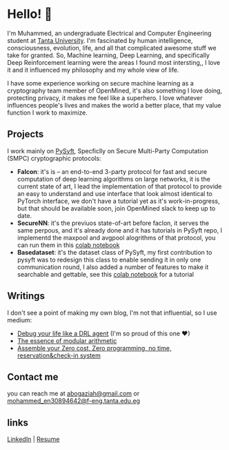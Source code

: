 # Hello! 👋
I'm Muhammed, an undergraduate Electrical and Computer Engineering student at [Tanta University](https://tanta.edu.eg/). I'm fascinated by human intelligence, consciousness, evolution, life, and all that complicated awesome stuff we take for granted. So, Machine learning, Deep Learning, and specifically Deep Reinforcement learning were the areas I found most intersting,, I love it and it influenced my philosophy and my whole view of life.

I have some experience working on secure machine learning as a cryptography team member of OpenMined, it's also something I love doing, protecting privacy, it makes me feel like a superhero. I love whatever influences people's lives and makes the world a better place, that my value function I work to maximize. 

## Projects

I work mainly on [PySyft](https://github.com/OpenMined/PySyft), Specficlly on Secure Multi-Party Computation (SMPC) cryptographic protocols:

 - **Falcon**: it's is – an end-to-end 3-party protocol for fast and secure computation of deep learning algorithms on large networks, it is the current state of art, I lead the implementation of that protocol to provide an easy to understand and use interface that look almost identical to PyTorch interface, we don't have a tutorial yet as it's work-in-progress, but that should be available soon, join OpenMined slack to keep up to date.
 - **SecureNN**: it's the previuos state-of-art before faclon, it serves the same perpous, and it's already done and it has tutorials in PySyft repo, I implementd the maxpool and avgpool alogrithms of that protocol, you can run them in this [colab notebook](https://colab.research.google.com/drive/19YLIWdf_HwX0c7lqD7uZuW-FtR00moyH)
 - **Basedataset**: it's the dataset class of PySyft, my first contribution to pysyft was to redesign this class to enable sending it in only one communication round, I also added a number of features to make it searchable and gettable, see this [colab notebook](https://colab.research.google.com/drive/1axlCZTVpW-ierD-_JEa6piNddoAfW8MH) for a tutorial  
 
 ## Writings
 
I don't see a point of making my own blog, I'm not that influential, so I use medium:
 - [Debug your life like a DRL agent](https://medium.com/@abogaziah/debug-your-life-like-a-drl-agent-cf34b0a6d6d)   (I'm so proud of this one ❤)
 -  [The essence of modular arithmetic](https://medium.com/@abogaziah/the-essence-of-modular-arithmetic-d43418789f51?source=your_stories_page---------------------------)
 - [Assemble your Zero cost, Zero programming, no time, reservation&check-in system](https://medium.com/@abogaziah/assemble-your-zero-cost-zero-programming-no-time-reservation-check-in-system-93a4124374f2?source=your_stories_page---------------------------)

 ## Contact me
 
you can reach me at abogaziah@gmail.com or 
mohammed_en30894642@f-eng.tanta.edu.eg 
 
 ## links
 [LinkedIn](https://www.linkedin.com/in/abogaziah/) |
 [Resume](https://drive.google.com/file/d/1JQQk0UTnNGADSQUqqMaKPNpSxQQFqMWv/view?usp=sharing)
